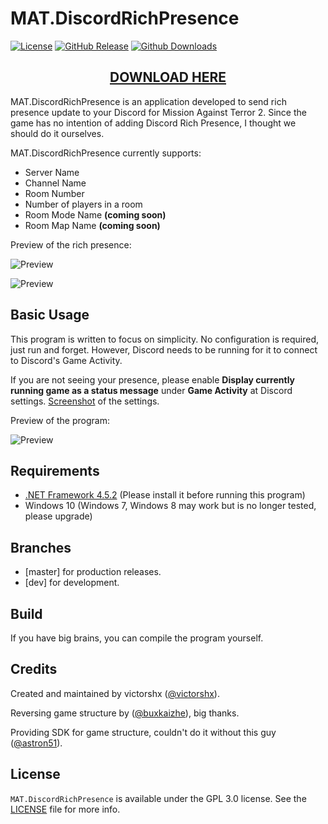 # MAT.DiscordRichPresence

[![License](https://img.shields.io/github/license/victorshx/MAT.DiscordRichPresence.svg?label=License&maxAge=86400)](./LICENSE)
[![GitHub Release](https://img.shields.io/github/release/victorshx/MAT.DiscordRichPresence.svg?label=Latest&maxAge=60)](https://github.com/victorshx/MAT.DiscordRichPresence/releases/latest)
[![Github Downloads](https://img.shields.io/github/downloads/victorshx/MAT.DiscordRichPresence/latest/total.svg?label=Downloads%20for%20latest&maxAge=60)](https://github.com/victorshx/MAT.DiscordRichPresence/releases/latest)

<p align="center">
  <h2 align="center"><a href="https://github.com/victorshx/MAT.DiscordRichPresence/releases">DOWNLOAD HERE</a></h2>
</p>

MAT.DiscordRichPresence is an application developed to send rich presence update to your Discord for Mission Against Terror 2. Since the game has no intention of adding Discord Rich Presence, I thought we should do it ourselves.


MAT.DiscordRichPresence currently supports:

- Server Name
- Channel Name
- Room Number
- Number of players in a room
- Room Mode Name **(coming soon)**
- Room Map Name **(coming soon)**

Preview of the rich presence:

![Preview](https://i.imgur.com/v7DDIB8.jpeg)

![Preview](https://i.imgur.com/RaxxiwP.jpeg)

## Basic Usage  

This program is written to focus on simplicity. No configuration is required, just run and forget. However, Discord needs to be running for it to connect to Discord's Game Activity. 

If you are not seeing your presence, please enable **Display currently running game as a status message** under **Game Activity** at Discord settings. [Screenshot](https://i.imgur.com/LlUoFAc.jpg) of the settings.

Preview of the program: 

![Preview](https://i.imgur.com/WXJrU3j.jpeg)

## Requirements
- [.NET Framework 4.5.2](https://download.microsoft.com/download/9/A/7/9A78F13F-FD62-4F6D-AB6B-1803508A9F56/51209.34209.03/web/NDP452-KB2901954-Web.exe) (Please install it before running this program)
- Windows 10 (Windows 7, Windows 8 may work but is no longer tested, please upgrade)

## Branches ##

- [master] for production releases.
- [dev] for development.

## Build ##

If you have big brains, you can compile the program yourself.

## Credits

Created and maintained by victorshx ([@victorshx](https://github.com/victorshx)).

Reversing game structure by ([@buxkaizhe](https://github.com/buxkaizhe)), big thanks.

Providing SDK for game structure, couldn't do it without this guy ([@astron51](https://github.com/astron51)).

## License

`MAT.DiscordRichPresence` is available under the GPL 3.0 license. See the [LICENSE](LICENSE) file for more info.